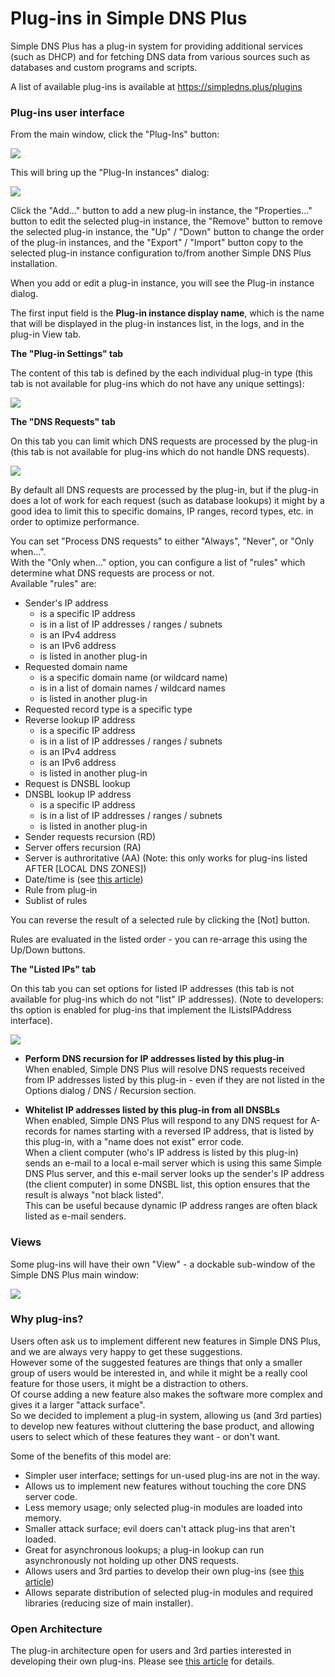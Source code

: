 ﻿---
category: 8
frontpage: false
comments: true
refs: 31,72
created-utc: 2019-01-01
modified-utc: 2021-10-28
---
# Plug-ins in Simple DNS Plus

Simple DNS Plus has a plug-in system for providing additional services (such as DHCP) and for fetching DNS data from various sources such as databases and custom programs and scripts.

A list of available plug-ins is available at <https://simpledns.plus/plugins>

### Plug-ins user interface

From the main window, click the "Plug-Ins" button:

![](/img/110/1.png)

This will bring up the "Plug-In instances" dialog:

![](/img/110/2.png) 

Click the "Add..." button to add a new plug-in instance, the "Properties..." button to edit the selected plug-in instance,
the "Remove" button to remove the selected plug-in instance, the "Up" / "Down" button to change the order of the plug-in instances,
and the "Export" / "Import" button copy to the selected plug-in instance configuration to/from another Simple DNS Plus installation.

When you add or edit a plug-in instance, you will see the Plug-in instance dialog.

The first input field is the **Plug-in instance display name**, which is the name that will be displayed in the plug-in instances list, in the logs, and in the plug-in View tab.

**The "Plug-in Settings" tab**

The content of this tab is defined by the each individual plug-in type (this tab is not available for plug-ins which do not have any unique settings):

![](/img/110/3.png) 

**The "DNS Requests" tab**

On this tab you can limit which DNS requests are processed by the plug-in (this tab is not available for plug-ins which do not handle DNS requests).

![](/img/110/4.png)

By default all DNS requests are processed by the plug-in, but if the plug-in does a lot of work for each request (such as database lookups) it might by a good idea to limit this to specific domains, IP ranges, record types, etc. in order to optimize performance.

You can set "Process DNS requests" to either "Always", "Never", or "Only when...".\
With the "Only when..." option, you can configure a list of "rules" which determine what DNS requests are process or not.\
Available "rules" are:</p>

- Sender's IP address
	- is a specific IP address
	- is in a list of IP addresses / ranges / subnets
	- is an IPv4 address
	- is an IPv6 address
	- is listed in another plug-in
- Requested domain name
	- is a specific domain name (or wildcard name)
	- is in a list of domain names / wildcard names
	- is listed in another plug-in
- Requested record type is a specific type
- Reverse lookup IP address
	- is a specific IP address
	- is in a list of IP addresses / ranges / subnets
	- is an IPv4 address
	- is an IPv6 address
	- is listed in another plug-in
- Request is DNSBL lookup
- DNSBL lookup IP address
	- is a specific IP address
	- is in a list of IP addresses / ranges / subnets
	- is listed in another plug-in
- Sender requests recursion (RD)
- Server offers recursion (RA)
- Server is authroritative (AA) (Note: this only works for plug-ins listed AFTER [LOCAL DNS ZONES])
- Date/time is (see [this article](/kb/72))
- Rule from plug-in
- Sublist of rules

You can reverse the result of a selected rule by clicking the [Not] button.

Rules are evaluated in the listed order - you can re-arrage this using the Up/Down buttons.

**The "Listed IPs" tab**

On this tab you can set options for listed IP addresses (this tab is not available for plug-ins which do not "list" IP addresses).
(Note to developers: ths option is enabled for plug-ins that implement the IListsIPAddress interface).

![](/img/110/5.png)

- **Perform DNS recursion for IP addresses listed by this plug-in**\
When enabled, Simple DNS Plus will resolve DNS requests received from IP addresses listed by this plug-in - even if they are not listed in the Options dialog / DNS / Recursion section.

- **Whitelist IP addresses listed by this plug-in from all DNSBLs**\
When enabled, Simple DNS Plus will respond to any DNS request for A-records for names starting with a reversed IP address, that is listed by this plug-in, with a "name does not exist" error code.\
When a client computer (who's IP address is listed by this plug-in) sends an e-mail to a local e-mail server which is using this same Simple DNS Plus server, and this e-mail server looks up the sender's IP address (the client computer) in some DNSBL list, this option ensures that the result is always "not black listed".\
This can be useful because dynamic IP address ranges are often black listed as e-mail senders.


### Views

Some plug-ins will have their own "View" - a dockable sub-window of the Simple DNS Plus main window:

![](/img/110/6.png)

### Why plug-ins?

Users often ask us to implement different new features in Simple DNS Plus, and we are always very happy to get these suggestions.\
However some of the suggested features are things that only a smaller group of users would be interested in, and while it might be a really cool feature for those users, it might be a distraction to others.\
Of course adding a new feature also makes the software more complex and gives it a larger "attack surface".\
So we decided to implement a plug-in system, allowing us (and 3rd parties) to develop new features without cluttering the base product, and allowing users to select which of these features they want - or don't want.

Some of the benefits of this model are:

- Simpler user interface; settings for un-used plug-ins are not in the way.
- Allows us to implement new features without touching the core DNS server code.
- Less memory usage; only selected plug-in modules are loaded into memory.
- Smaller attack surface; evil doers can't attack plug-ins that aren't loaded.
- Great for asynchronous lookups; a plug-in lookup can run asynchronously not holding up other DNS requests.
- Allows users and 3rd parties to develop their own plug-ins (see [this article](/kb/31/))
- Allows separate distribution of selected plug-in modules and required libraries (reducing size of main installer).

### Open Architecture

The plug-in architecture open for users and 3rd parties interested in developing their own plug-ins. Please see [this article](/kb/31/) for details.